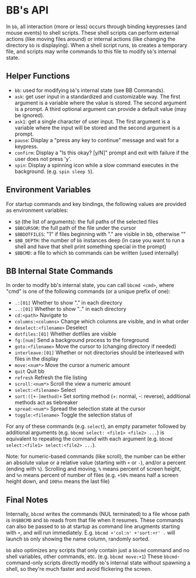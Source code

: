 # BB's API

In `bb`, all interaction (more or less) occurs through binding keypresses
(and mouse events) to shell scripts. These shell scripts can perform external
actions (like moving files around) or internal actions (like changing the
directory `bb` is displaying). When a shell script runs, `bb` creates a
temporary file, and scripts may write commands to this file to modify `bb`'s
internal state.

## Helper Functions

- `bb`: used for modifying `bb`'s internal state (see BB Commands).
- `ask`: get user input in a standardized and customizable way. The first
  argument is a variable where the value is stored. The second argument is
  a prompt. A third optional argument can provide a default value (may be
  ignored).
- `ask1`: get a single character of user input. The first argument is a variable
  where the input will be stored and the second argument is a prompt.
- `pause`: Display a "press any key to continue" message and wait for a keypress.
- `confirm`: Display a "Is this okay? [y/N]" prompt and exit with failure if
  the user does not press 'y'.
- `spin`: Display a spinning icon while a slow command executes in the background.
  (e.g. `spin sleep 5`).

## Environment Variables

For startup commands and key bindings, the following values are provided as
environment variables:

- `$@` (the list of arguments): the full paths of the selected files
- `$BBCURSOR`: the full path of the file under the cursor
- `$BBDOTFILES`: "1" if files beginning with "." are visible in bb, otherwise ""
- `$BB_DEPTH`: the number of `bb` instances deep (in case you want to run a
  shell and have that shell print something special in the prompt)
- `$BBCMD`: a file to which `bb` commands can be written (used internally)

## BB Internal State Commands

In order to modify bb's internal state, you can call `bbcmd <cmd>`, where "cmd"
is one of the following commands (or a unique prefix of one):

- `.:[01]`                   Whether to show "." in each directory
- `..:[01]`                  Whether to show ".." in each directory
- `cd:<path>`                Navigate to <path>
- `columns:<columns>`        Change which columns are visible, and in what order
- `deselect:<filename>`      Deselect <filename>
- `dotfiles:[01]`            Whether dotfiles are visible
- `fg:[num]`                 Send a background process to the foreground
- `goto:<filename>`          Move the cursor to <filename> (changing directory if needed)
- `interleave:[01]`          Whether or not directories should be interleaved with files in the display
- `move:<num*>`              Move the cursor a numeric amount
- `quit`                     Quit bb
- `refresh`                  Refresh the file listing
- `scroll:<num*>`            Scroll the view a numeric amount
- `select:<filename>`        Select <filename>
- `sort:([+-]method)+`       Set sorting method (+: normal, -: reverse), additional methods act as tiebreaker
- `spread:<num*>`            Spread the selection state at the cursor
- `toggle:<filename>`        Toggle the selection status of <filename>

For any of these commands (e.g. `select`), an empty parameter followed by
additional arguments (e.g. `bbcmd select: <file1> <file2> ...`) is equivalent to
repeating the command with each argument (e.g. `bbcmd select:<file1>
select:<file2> ...`).

Note: for numeric-based commands (like scroll), the number can be either an
absolute value or a relative value (starting with `+` or `-`), and/or a percent
(ending with `%`). Scrolling and moving, `%` means percent of screen height,
and `%n` means percent of number of files (e.g. `+50%` means half a screen
height down, and `100%n` means the last file)

## Final Notes

Internally, `bbcmd` writes the commands (NUL terminated) to a file whose path is
in`$BBCMD` and `bb` reads from that file when it resumes. These commands can also
be passed to `bb` at startup as command line arugments starting with `+`, and
will run immediately.  E.g. `bbcmd +'col:n' +'sort:+r' .` will launch `bb` only
showing the name column, randomly sorted.

`bb` also optimizes any scripts that only contain just a `bbcmd` command and no
shell variables, other commands, etc. (e.g. `bbcmd move:+1`) These
`bbcmd`-command-only scripts directly modify `bb`'s internal state without
spawning a shell, so they're much faster and avoid flickering the screen.
